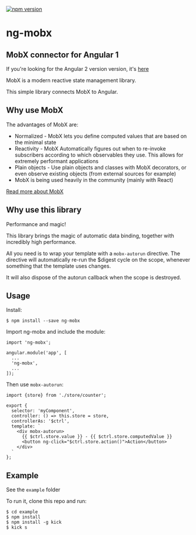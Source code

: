 [![npm version](https://badge.fury.io/js/ng-mobx.svg)](https://badge.fury.io/js/ng-mobx)
# ng-mobx

## MobX connector for Angular 1
If you're looking for the Angular 2 version version, it's [here](https://github.com/500tech/ng2-mobx)  

MobX is a modern reactive state management library.

This simple library connects MobX to Angular.

## Why use MobX
The advantages of MobX are:
* Normalized - MobX lets you define computed values that are based on the minimal state
* Reactivity - MobX Automatically figures out when to re-invoke subscribers according to which observables they use. This allows for extremely performant applications
* Plain objects - Use plain objects and classes with MobX decorators, or even observe existing objects (from external sources for example)
* MobX is being used heavily in the community (mainly with React)

<a href="http://mobxjs.github.io/mobx" target="_blank">Read more about MobX</a>

## Why use this library
Performance and magic!

This library brings the magic of automatic data binding, together with incredibly high performance.

All you need is to wrap your template with a `mobx-autorun` directive.
The directive will automatically re-run the $digest cycle on the scope, whenever something that the template uses changes.

It will also dispose of the autorun callback when the scope is destroyed.

## Usage

Install:
```
$ npm install --save ng-mobx
```

Import ng-mobx and include the module:
```
import 'ng-mobx';

angular.module('app', [
  ...
  'ng-mobx',
  ...
]);
```

Then use `mobx-autorun`:
```
import {store} from './store/counter';

export {
  selector: 'myComponent',
  controller: () => this.store = store,
  controllerAs: '$ctrl',
  template: `
    <div mobx-autorun>
      {{ $ctrl.store.value }} - {{ $ctrl.store.computedValue }}
      <button ng-click="$ctrl.store.action()">Action</button>
    </div>
  `
};
```

## Example
See the `example` folder

To run it, clone this repo and run:
```
$ cd example
$ npm install
$ npm install -g kick
$ kick s
```
